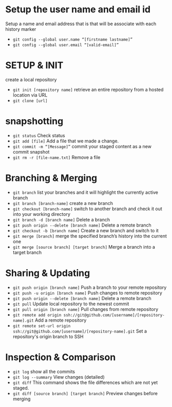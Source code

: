 # Setup the user name and email id

Setup a name and email address that is that will be associate with each history marker
- `git config --global user.name “[firstname lastname]”`
- `git config --global user.email “[valid-email]”`

# SETUP & INIT

create a local repository
- `git init [repository name]`
retrieve an entire repository from a hosted location via URL
- `git clone [url]`

# snapshotting

- `git status`
	Check status
- `git add [file]`
	Add a file that we made a change.
- `git commit -m “[Message]”`
	commit your staged content as a new commit snapshot
- `git rm -r [file-name.txt]` 
	Remove a file

# Branching & Merging

- `git branch`
	list your branches and it will highlight the currently active branch
- `git branch [branch-name]`
	create a new branch 
- `git checkout [branch-name]`
	switch to another branch and check it out into your working directory
- `git branch -d [branch name]` 
	Delete a branch 
- `git push origin --delete [branch name]` 
	Delete a remote branch 
- `git checkout -b [branch name]` 
	Create a new branch and switch to it
- `git merge [branch]`
	merge the specified branch’s history into the current one
- `git merge [source branch] [target branch]`
	Merge a branch into a target branch 

# Sharing & Updating
- `git push origin [branch name]` 
	Push a branch to your remote repository
- `git push -u origin [branch name]` 
	Push changes to remote repository 
- `git push origin --delete [branch name]` 
	Delete a remote branch 
- `git pull` 
	Update local repository to the newest commit 
- `git pull origin [branch name]` 
	Pull changes from remote repository 
- `git remote add origin ssh://git@github.com/[username]/[repository-name].git`
	Add a remote repository
- `git remote set-url origin ssh://git@github.com/[username]/[repository-name].git` 
	Set a repository's origin branch to SSH

#  Inspection & Comparison
- `git log`
	show all the commits 
- `git log --summary` 
	View changes (detailed) 
- `git diff`
	This command shows the file differences which are not yet staged.
- `git diff [source branch] [target branch]` 
	Preview changes before merging 






